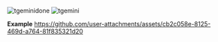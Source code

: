 ![tgeminidone](https://github.com/user-attachments/assets/5d872ae3-b693-4f57-b8ee-8889ae78167b)
![tgemini](https://github.com/user-attachments/assets/826fdbe2-844a-4288-87d6-084485276934)

__Example__
https://github.com/user-attachments/assets/cb2c058e-8125-469d-a764-81f835321d20


